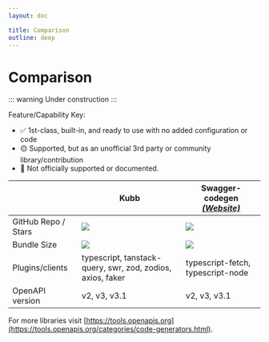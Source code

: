 ```yaml
---
layout: doc

title: Comparison
outline: deep
---
```


# Comparison

::: warning
Under construction
:::

Feature/Capability Key:

- ✅ 1st-class, built-in, and ready to use with no added configuration or code
- 🟡 Supported, but as an unofficial 3rd party or community library/contribution
- 🛑 Not officially supported or documented.

|                     | Kubb                                                       | Swagger-codegen [_(Website)_][swagger-codegen]   |
| ------------------- | ---------------------------------------------------------- | ------------------------------------------------ |
| GitHub Repo / Stars | [![][stars-kubb]][gh-kubb]                                 | [![][stars-swagger-codegen]][gh-swagger-codegen] |
| Bundle Size         | [![][bp-kubb]][bpl-kubb]                                   | [![][bp-swagger-codegen]][bpl-swagger-codegen]   |
| Plugins/clients     | typescript, tanstack-query, swr, zod, zodios, axios, faker | typescript-fetch, typescript-node                |
| OpenAPI version     | v2, v3, v3.1                                               | v2, v3, v3.1                                     |

<!-- | Queries                 | ✅                                       | ✅                                                    |
| Cache Persistence       | ✅                                       | ✅                                                    | -->

For more libraries visit [https://tools.openapis.org](https://tools.openapis.org/categories/code-generators.html).

[bpl-kubb]: https://bundlephobia.com/result?p=@kubb/core
[bp-kubb]: https://badgen.net/bundlephobia/minzip/@kubb/core?label=💾
[gh-kubb]: https://github.com/kubb-project/kubb
[stars-kubb]: https://img.shields.io/github/stars/kubb-project/kubb?label=%F0%9F%8C%9F
[swagger-codegen]: https://swagger.io/tools/swagger-codegen/
[bp-swagger-codegen]: https://badgen.net/bundlephobia/minzip/swagger-codegen?label=💾
[gh-swagger-codegen]: https://github.com/swagger-api/swagger-codegen
[stars-swagger-codegen]: https://img.shields.io/github/stars/swagger-api/swagger-codegen?label=%F0%9F%8C%9F
[bpl-swagger-codegen]: https://bundlephobia.com/result?p=swagger-codegen
